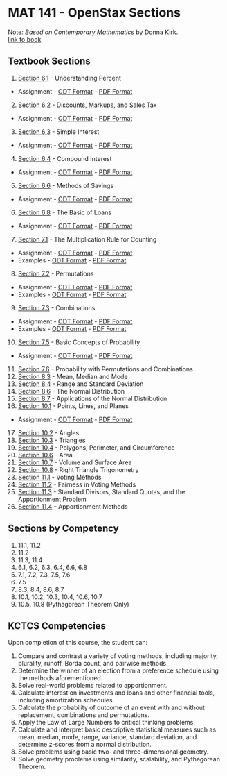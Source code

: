 # MAT 141 - OpenStax Sections

Note: *Based on Contemporary Mathematics* by Donna Kirk.  
[link to book](https://openstax.org/books/contemporary-mathematics/pages/1-introduction)

## Textbook Sections

1. [Section 6.1](./ContemporaryMathematics-6-1.pdf) - Understanding Percent
  * Assignment - [ODT Format](./understanding_percents-assignment.odt) - [PDF Format](./understanding_percents-assignment.pdf)
2. [Section 6.2](./ContemporaryMathematics-6-2.pdf) - Discounts, Markups, and Sales Tax
  * Assignment - [ODT Format](./discounts_markup_and_sales_tax-assignment.odt) - [PDF Format](./discounts_markup_and_sales_tax-assignment.pdf)
3. [Section 6.3](./ContemporaryMathematics-6-3.pdf) - Simple Interest
  * Assignment - [ODT Format](./simple_interest-assignment.odt) - [PDF Format](./simple_interest-assignment.pdf)
4. [Section 6.4](./ContemporaryMathematics-6-4.pdf) - Compound Interest
  * Assignment - [ODT Format](./compound_interest-assignment.odt) - [PDF Format](./compound_interest-assignment.pdf)
5. [Section 6.6](./ContemporaryMathematics-6-6.pdf) - Methods of Savings
  * Assignment - [ODT Format](./methods_of_saving-assignment.odt) - [PDF Format](./methods_of_saving-assignment.pdf)
6. [Section 6.8](./ContemporaryMathematics-6-8.pdf) - The Basic of Loans
  * Assignment - [ODT Format](./the_basics_of_loans-assignment.odt) - [PDF Format](./the_basics_of_loans-assignment.pdf)
7. [Section 7.1](./ContemporaryMathematics-7-1.pdf) - The Multiplication Rule for Counting
  * Assignment - [ODT Format](./the_multiplication_rule_for_counting-assignment.odt) - [PDF Format](./the_multiplication_rule_for_counting-assignment.pdf)
  * Examples - [ODT Format](./multiplication_rule-detailed_example.odt) - [PDF Format](./multiplication_rule-detailed_example.pdf)
8. [Section 7.2](./ContemporaryMathematics-7-2.pdf) - Permutations
  * Assignment - [ODT Format](./permutations-assignment.odt) - [PDF Format](./permutations-assignment.pdf)
  * Examples - [ODT Format](./permutations-detailed_example.odt) - [PDF Format](./permutations-detailed_example.pdf)
9. [Section 7.3](./ContemporaryMathematics-7-3.pdf) - Combinations
  * Assignment - [ODT Format](./combinations-assignment.odt) - [PDF Format](./combinations-assignment.pdf)
  * Examples - [ODT Format](./combinations-detailed_examples.odt) - [PDF Format](./combinations-detailed_examples.pdf)
10. [Section 7.5](./ContemporaryMathematics-7-5.pdf) - Basic Concepts of Probability
  * Assignment - [ODT Format](./basic_concepts_of_probability-assignment.odt) - [PDF Format](./basic_concepts_of_probability-assignment.pdf)
11. [Section 7.6](./ContemporaryMathematics-7-6.pdf) - Probability with Permutations and Combinations
12. [Section 8.3](./ContemporaryMathematics-8-3.pdf) - Mean, Median and Mode
13. [Section 8.4](./ContemporaryMathematics-8-4.pdf) - Range and Standard Deviation
14. [Section 8.6](./ContemporaryMathematics-8-6.pdf) - The Normal Distribution
15. [Section 8.7](./ContemporaryMathematics-8-7.pdf) - Applications of the Normal Distribution
16. [Section 10.1](./ContemporaryMathematics-10-1.pdf) - Points, Lines, and Planes
  * Assignment - [ODT Format](./points_lines_and_planes-assignment.odt) - [PDF Format](./points_lines_and_planes-assignment.pdf)
17. [Section 10.2](./ContemporaryMathematics-10-2.pdf) - Angles
18. [Section 10.3](./ContemporaryMathematics-10-3.pdf) - Triangles
19. [Section 10.4](./ContemporaryMathematics-10-4.pdf) - Polygons, Perimeter, and Circumference
20. [Section 10.6](./ContemporaryMathematics-10-6.pdf) - Area
21. [Section 10.7](./ContemporaryMathematics-10-7.pdf) - Volume and Surface Area
22. [Section 10.8](./ContemporaryMathematics-10-8.pdf) - Right Triangle Trigonometry
23. [Section 11.1](./ContemporaryMathematics-11-1.pdf) - Voting Methods
24. [Section 11.2](./ContemporaryMathematics-11-2.pdf) - Fairness in Voting Methods
25. [Section 11.3](./ContemporaryMathematics-11-3.pdf) - Standard Divisors, Standard Quotas, and the Apportionment Problem
26. [Section 11.4](./ContemporaryMathematics-11-4.pdf) - Apportionment Methods

## Sections by Competency
1. 11.1, 11.2
2. 11.2
3. 11.3, 11.4
4. 6.1, 6.2, 6.3, 6.4, 6.6, 6.8
5. 7.1, 7.2, 7.3, 7.5, 7.6
6. 7.5
7. 8.3, 8.4, 8.6, 8.7
8. 10.1, 10.2, 10.3, 10.4, 10.6, 10.7
9. 10.5, 10.8 (Pythagorean Theorem Only)

## KCTCS Competencies
Upon completion of this course, the student can:
1.	Compare and contrast a variety of voting methods, including majority, plurality, runoff, Borda count, and pairwise methods.
2.	Determine the winner of an election from a preference schedule using the methods aforementioned.
3.	Solve real-world problems related to apportionment.
4.	Calculate interest on investments and loans and other financial tools, including amortization schedules.
5.	Calculate the probability of outcome of an event with and without replacement, combinations and permutations.
6.	Apply the Law of Large Numbers to critical thinking problems.
7.	Calculate and interpret basic descriptive statistical measures such as mean, median, mode, range, variance, standard deviation, and determine z-scores from a normal distribution.
8.	Solve problems using basic two- and three-dimensional geometry.
9.	Solve geometry problems using similarity, scalability, and Pythagorean Theorem.
